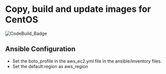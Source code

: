 # Copy, build and update images for CentOS #

![CodeBuild_Badge](https://codebuild.us-west-2.amazonaws.com/badges?uuid=eyJlbmNyeXB0ZWREYXRhIjoiQ0tSMzNUcTJ3L0Z4ZG1iYTE0WmlHQ3kvMU9ab3hvd3NGVWhmTVBaYVJaemtwOVlxcm54OGNSRXdCdGp5T3hRRmN4Vi9ZTzVxQnU5ejJXQlg5VmlxaTg0PSIsIml2UGFyYW1ldGVyU3BlYyI6IlFRcHNRWCtkbVhpWmcxUk0iLCJtYXRlcmlhbFNldFNlcmlhbCI6MX0%3D&branch=main "CodeBuild Badge")

## Ansible Configuration  ##

- Set the boto_profile in the aws_ec2.yml file in the ansible/inventory files. 
- Set the default region as aws_region 


